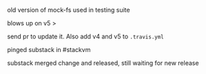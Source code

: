 old version of mock-fs used in testing suite

blows up on v5 >

send pr to update it. Also add v4 and v5 to `.travis.yml`

pinged substack in #stackvm

substack merged change and released, still waiting for new release
